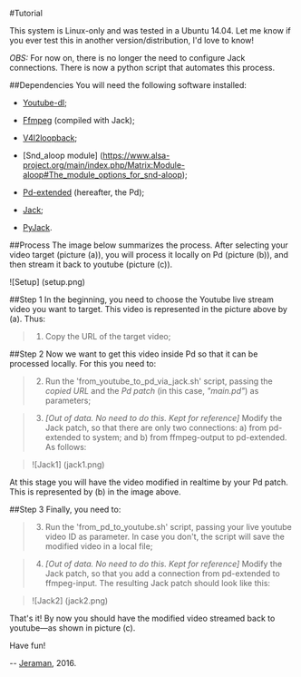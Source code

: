 #Tutorial

This system is Linux-only and was tested in a Ubuntu 14.04. Let me know if you ever test this in another version/distribution, I'd love to know! 

*OBS:* For now on, there is no longer the need to configure Jack connections. There is now a python script that automates this process. 

##Dependencies
You will need the following software installed:
- [Youtube-dl](https://rg3.github.io/youtube-dl/); 

- [Ffmpeg](https://ffmpeg.org/) (compiled with Jack); 

- [V4l2loopback](https://github.com/umlaeute/v4l2loopback); 

- [Snd_aloop module] (https://www.alsa-project.org/main/index.php/Matrix:Module-aloop#The_module_options_for_snd-aloop);

- [Pd-extended](https://puredata.info) (hereafter, the Pd);

- [Jack](http://jackaudio.org/);

- [PyJack](http://jackclient-python.readthedocs.io).


##Process
The image below summarizes the process. After selecting your video target (picture (a)), you will process it locally on Pd (picture (b)), and then stream it back to youtube (picture (c)).

![Setup] (setup.png)

##Step 1
In the beginning, you need to choose the Youtube live stream video you want to target. This video is represented in the picture above by (a). Thus: 

> 1. Copy the URL of the target video;

##Step 2
Now we want to get this video inside Pd so that it can be processed locally. For this you need to:

> 2. Run the 'from_youtube_to_pd_via_jack.sh' script, passing the _copied URL_ and the _Pd patch_ (in this case, _"main.pd"_) as parameters;

> 3. *[Out of data. No need to do this. Kept for reference]* Modify the Jack patch, so that there are only two connections: a) from pd-extended to system; and b) from ffmpeg-output to pd-extended. As follows:

> ![Jack1] (jack1.png)


At this stage you will have the video modified in realtime by your Pd patch. This is represented by (b) in the image above. 

##Step 3
Finally, you need to:

> 3. Run the 'from_pd_to_youtube.sh' script, passing your live youtube video ID as parameter. In case you don't, the script will save the modified video in a local file;

> 4. *[Out of data. No need to do this. Kept for reference]* Modify the Jack patch, so that you add a connection from pd-extended to ffmpeg-input. The resulting Jack patch should look like this:

> ![Jack2] (jack2.png)

That's it! By now you should have the modified video streamed back to youtube—as shown in picture (c).

Have fun!

--
[Jeraman](https://jeraman.info), 2016.



